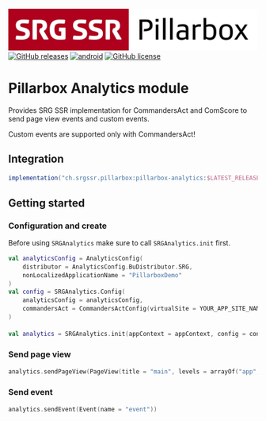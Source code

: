 [![Pillarbox logo](https://github.com/SRGSSR/pillarbox-apple/blob/main/docs/README-images/logo.jpg)](https://github.com/SRGSSR/pillarbox-android)
[![GitHub releases](https://img.shields.io/github/v/release/SRGSSR/pillarbox-android)](https://github.com/SRGSSR/pillarbox-android/releases)
[![android](https://img.shields.io/badge/android-21+-green)](https://github.com/SRGSSR/pillarbox-android)
[![GitHub license](https://img.shields.io/github/license/SRGSSR/pillarbox-android)](https://github.com/SRGSSR/pillarbox-android/blob/main/LICENSE)

# Pillarbox Analytics module

Provides SRG SSR implementation for CommandersAct and ComScore to send page view events and custom events.

Custom events are supported only with CommandersAct!

## Integration

```gradle
implementation("ch.srgssr.pillarbox:pillarbox-analytics:$LATEST_RELEASE_VERSION")
```

## Getting started

### Configuration and create

Before using `SRGAnalytics` make sure to call `SRGAnalytics.init` first.

```kotlin
val analyticsConfig = AnalyticsConfig(
    distributor = AnalyticsConfig.BuDistributor.SRG,
    nonLocalizedApplicationName = "PillarboxDemo"
)
val config = SRGAnalytics.Config(
    analyticsConfig = analyticsConfig,
    commandersAct = CommandersActConfig(virtualSite = YOUR_APP_SITE_NAME, sourceKey =  CommandersActConfig.SRG_DEBUG)
)

val analytics = SRGAnalytics.init(appContext = appContext, config = config)
```

### Send page view

```kotlin
analytics.sendPageView(PageView(title = "main", levels = arrayOf("app", "pillarbox")))
```

### Send event

```kotlin
analytics.sendEvent(Event(name = "event"))
```
